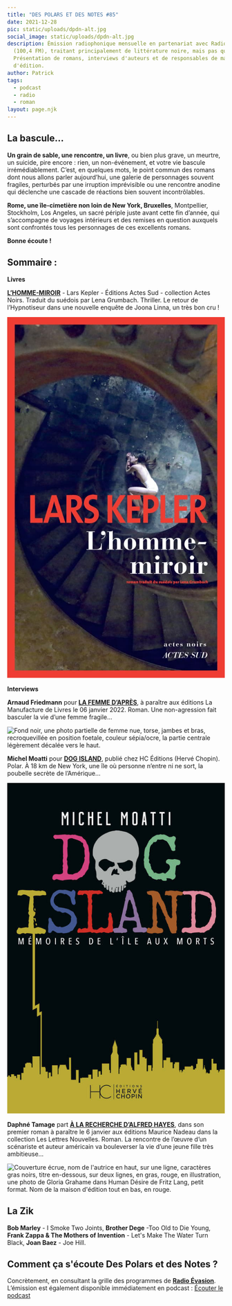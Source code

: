 ```yaml
---
title: "DES POLARS ET DES NOTES #85"
date: 2021-12-28
pic: static/uploads/dpdn-alt.jpg
social_image: static/uploads/dpdn-alt.jpg
description: Émission radiophonique mensuelle en partenariat avec Radio Évasion
  (100,4 FM), traitant principalement de littérature noire, mais pas que...
  Présentation de romans, interviews d'auteurs et de responsables de maisons
  d'édition.
author: Patrick
tags:
  - podcast
  - radio
  - roman
layout: page.njk
---
```

## La bascule...

**Un grain de sable, une rencontre, un livre**, ou bien plus grave, un meurtre, un suicide, pire encore : rien, un non-événement, et votre vie bascule irrémédiablement. C’est, en quelques mots, le point commun des romans dont nous allons parler aujourd’hui, une galerie de personnages souvent fragiles, perturbés par une irruption imprévisible ou une rencontre anodine qui déclenche une cascade de réactions bien souvent incontrôlables.

**Rome, une île-cimetière non loin de New York, Bruxelles**, Montpellier, Stockholm, Los Angeles, un sacré périple juste avant cette fin d’année, qui s’accompagne de voyages intérieurs et des remises en question auxquels sont confrontés tous les personnages de ces excellents romans. 

**Bonne écoute !**

## Sommaire :

**Livres**

**[L’HOMME-MIROIR](https://www.actes-sud.fr/catalogue/romans-policiers/lhomme-miroir)** - Lars Kepler - Éditions Actes Sud - collection Actes Noirs.
Traduit du suédois par Lena Grumbach. Thriller. Le retour de l’Hypnotiseur dans une nouvelle enquête de Joona Linna, un très bon cru !

![Fond sombre, entouré d'un liseré rouge. Une jeune femme, à demi-nue, en position foetale allongée sur le coté droit sur un carrelage bleu et blanc. Nom de l'auteur en rouge, au milieu, titre en blanc, en-dessous sur deux lignes.](static/uploads/l-homme-miroir.jpeg "L'Homme-miroir")

**Interviews**

**Arnaud Friedmann** pour **[LA FEMME D’APRÈS](https://www.lamanufacturedelivres.com/livres/fiche/216/friedmann-arnaud-la-femme-d-apres)**, à paraître aux éditions La Manufacture de Livres le 06 janvier 2022. Roman. Une non-agression fait basculer la vie d’une femme fragile...

![Fond noir, une photo partielle de femme nue, torse, jambes et bras, recroquevillée en position foetale, couleur sépia/ocre, la partie centrale légèrement décalée vers le haut.](static/uploads/la-femme-d-après.jpeg "La Femme d'après")

**Michel Moatti** pour **[DOG ISLAND](https://www.hc-editions.com/livres/dog-island/)**, publié chez HC Éditions (Hervé Chopin). Polar. À 18 km de New York, une île où personne n’entre ni ne sort, la poubelle secrète de l’Amérique...

![Couverture noire avec, tout en bas, un silhouette de New York en vert/jaune. Nom de l'auteur en haut, caractères blancs, fins, titre sur deux lignes, le O de Dog remplacé par un crane, chaque lettre d'une couleur différentes. Sous-titre : Mémoires de l'ile des morts.](static/uploads/dog-island.jpeg "Dog Island")

**Daphné Tamage** part **[À LA RECHERCHE D’ALFRED HAYES](https://www.maurice-nadeau.net/parutions/285/a-la-recherche-dalfred-hayes)**, dans son premier roman à paraître le 6 janvier aux éditions Maurice Nadeau dans la collection Les Lettres Nouvelles. Roman. La rencontre de l’œuvre d’un scénariste et auteur américain va bouleverser la vie d’une jeune fille très ambitieuse...

![Couverture écrue, nom de l'autrice en haut, sur une ligne, caractères gras noirs, titre en-dessous, sur deux lignes, en gras, rouge, en illustration, une photo de Gloria Grahame dans Human Désire de Fritz Lang, petit format. Nom de la maison d'édition tout en bas, en rouge.](static/uploads/à-la-recherche-d-alfred-hayes.jpeg "À la recherche d'Alfred Hayes")

## La Zik

**Bob Marley** - I Smoke Two Joints, **Brother Dege** -Too Old to Die Young, **Frank Zappa & The Mothers of Invention** - Let's Make The Water Turn Black, **Joan Baez** - Joe Hill.

## Comment ça s'écoute Des Polars et des Notes ?

Concrètement, en consultant la grille des programmes de **[Radio Évasion](https://www.radioevasion.net/)**. L’émission est également disponible immédiatement en podcast :
[Écouter le podcast](https://www.radioevasion.net/2021/12/28/des-polars-et-des-notes-85-la-bascule/)